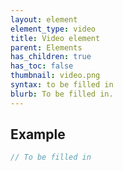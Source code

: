 ```yaml
---
layout: element
element_type: video
title: Video element
parent: Elements
has_children: true
has_toc: false
thumbnail: video.png
syntax: to be filled in
blurb: To be filled in.
---
```


## Example
```javascript
// To be filled in
```


